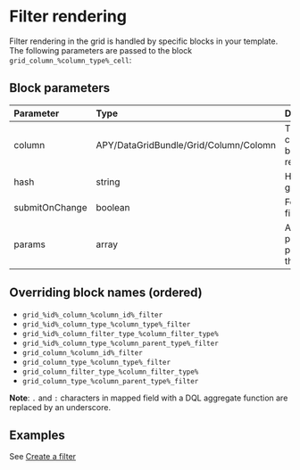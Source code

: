 Filter rendering
================

Filter rendering in the grid is handled by specific blocks in your template.  
The following parameters are passed to the block `grid_column_%column_type%_cell`:

## Block parameters

|Parameter|Type|Description|
|:--|:--|:--|
|column|APY/DataGridBundle/Grid/Column/Colomn|The column currently being rendered|
|hash|string|Hash of the grid|
|submitOnChange|boolean|For select filters|
|params|array|Additional parameters passed to the grid|

## Overriding block names (ordered)

 * `grid_%id%_column_%column_id%_filter`
 * `grid_%id%_column_type_%column_type%_filter`
 * `grid_%id%_column_filter_type_%column_filter_type%`
 * `grid_%id%_column_type_%column_parent_type%_filter`
 * `grid_column_%column_id%_filter`
 * `grid_column_type_%column_type%_filter`
 * `grid_column_filter_type_%column_filter_type%`
 * `grid_column_type_%column_parent_type%_filter`

**Note**: `.` and `:` characters in mapped field with a DQL aggregate function are replaced by an underscore.

## Examples

See [Create a filter](../columns_configuration/filters/create_filter.md)
